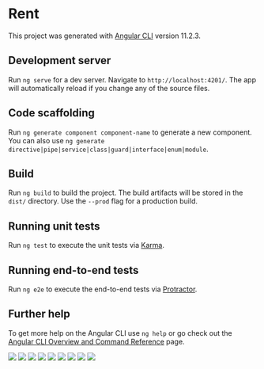 # Rent

This project was generated with [Angular CLI](https://github.com/angular/angular-cli) version 11.2.3.

## Development server

Run `ng serve` for a dev server. Navigate to `http://localhost:4201/`. The app will automatically reload if you change any of the source files.

## Code scaffolding

Run `ng generate component component-name` to generate a new component. You can also use `ng generate directive|pipe|service|class|guard|interface|enum|module`.

## Build

Run `ng build` to build the project. The build artifacts will be stored in the `dist/` directory. Use the `--prod` flag for a production build.

## Running unit tests

Run `ng test` to execute the unit tests via [Karma](https://karma-runner.github.io).

## Running end-to-end tests

Run `ng e2e` to execute the end-to-end tests via [Protractor](http://www.protractortest.org/).

## Further help

To get more help on the Angular CLI use `ng help` or go check out the [Angular CLI Overview and Command Reference](https://angular.io/cli) page.


<img src="https://github.com/mrm65/rentacar-frontend/blob/master/1.JPG" width="auto"> 
<img src="https://github.com/mrm65/rentacar-frontend/blob/master/2.JPG" width="auto"> 
<img src="https://github.com/mrm65/rentacar-frontend/blob/master/3.JPG" width="auto"> 
<img src="https://github.com/mrm65/rentacar-frontend/blob/master/4.JPG" width="auto"> 
<img src="https://github.com/mrm65/rentacar-frontend/blob/master/5.JPG" width="auto"> 
<img src="https://github.com/mrm65/rentacar-frontend/blob/master/6.JPG" width="auto"> 
<img src="https://github.com/mrm65/rentacar-frontend/blob/master/7.JPG" width="auto"> 
<img src="https://github.com/mrm65/rentacar-frontend/blob/master/8.JPG" width="auto"> 
<img src="https://github.com/mrm65/rentacar-frontend/blob/master/9.JPG" width="auto"> 
